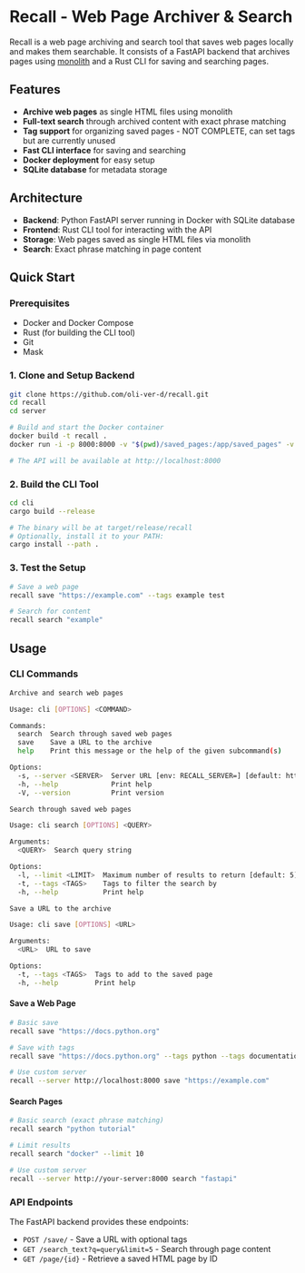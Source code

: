 # Recall - Web Page Archiver & Search

Recall is a web page archiving and search tool that saves web pages locally and makes them searchable. It consists of a FastAPI backend that archives pages using [monolith](https://github.com/Y2Z/monolith) and a Rust CLI for saving and searching pages.

## Features

- **Archive web pages** as single HTML files using monolith
- **Full-text search** through archived content with exact phrase matching
- **Tag support** for organizing saved pages - NOT COMPLETE, can set tags but are currently unused
- **Fast CLI interface** for saving and searching
- **Docker deployment** for easy setup
- **SQLite database** for metadata storage

## Architecture

- **Backend**: Python FastAPI server running in Docker with SQLite database
- **Frontend**: Rust CLI tool for interacting with the API
- **Storage**: Web pages saved as single HTML files via monolith
- **Search**: Exact phrase matching in page content

## Quick Start

### Prerequisites

- Docker and Docker Compose
- Rust (for building the CLI tool)
- Git
- Mask

### 1. Clone and Setup Backend

```bash
git clone https://github.com/oli-ver-d/recall.git
cd recall
cd server

# Build and start the Docker container
docker build -t recall .
docker run -i -p 8000:8000 -v "$(pwd)/saved_pages:/app/saved_pages" -v "$(pwd)/data:/app/data" recall

# The API will be available at http://localhost:8000
```

### 2. Build the CLI Tool

```bash
cd cli
cargo build --release

# The binary will be at target/release/recall
# Optionally, install it to your PATH:
cargo install --path .
```

### 3. Test the Setup

```bash
# Save a web page
recall save "https://example.com" --tags example test

# Search for content
recall search "example"
```

## Usage

### CLI Commands

```bash
Archive and search web pages

Usage: cli [OPTIONS] <COMMAND>

Commands:
  search  Search through saved web pages
  save    Save a URL to the archive
  help    Print this message or the help of the given subcommand(s)

Options:
  -s, --server <SERVER>  Server URL [env: RECALL_SERVER=] [default: http://localhost:8000]
  -h, --help             Print help
  -V, --version          Print version

Search through saved web pages

Usage: cli search [OPTIONS] <QUERY>

Arguments:
  <QUERY>  Search query string

Options:
  -l, --limit <LIMIT>  Maximum number of results to return [default: 5]
  -t, --tags <TAGS>    Tags to filter the search by
  -h, --help           Print help

Save a URL to the archive

Usage: cli save [OPTIONS] <URL>

Arguments:
  <URL>  URL to save

Options:
  -t, --tags <TAGS>  Tags to add to the saved page
  -h, --help         Print help
```

#### Save a Web Page
```bash
# Basic save
recall save "https://docs.python.org"

# Save with tags
recall save "https://docs.python.org" --tags python --tags documentation

# Use custom server
recall --server http://localhost:8000 save "https://example.com"
```

#### Search Pages
```bash
# Basic search (exact phrase matching)
recall search "python tutorial"

# Limit results
recall search "docker" --limit 10

# Use custom server
recall --server http://your-server:8000 search "fastapi"
```

### API Endpoints

The FastAPI backend provides these endpoints:

- `POST /save/` - Save a URL with optional tags
- `GET /search_text?q=query&limit=5` - Search through page content
- `GET /page/{id}` - Retrieve a saved HTML page by ID

